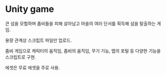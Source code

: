 # Unity game
 
큰 섬을 모험하며 좀비들을 피해 살아남고 마을의 여러 단서를 획득해 섬을 탈출하는 게임.

용량 관계상 스크립트 파일만 업로드.

좀비 게임으로 캐릭터의 움직임, 좀비의 움직임, 무기 기능, 맵의 포털 등 다양한 기능을 스크립트로 구현.

에셋은 무료 에셋을 주로 사용.

